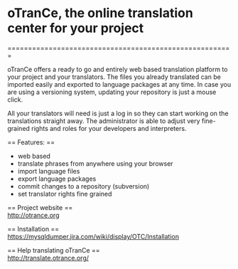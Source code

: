 # oTranCe, the online translation center for your project #
=======================================================

oTranCe offers a ready to go and entirely web based translation platform to your project and your translators. The files you already translated can be imported easily and exported to language packages at any time. In case you are using a versioning system, updating your repository is just a mouse click.

All your translators will need is just a log in so they can start working on the translations straight away. The administrator is able to adjust very fine-grained rights and roles for your developers and interpreters.

== Features: ==
* web based
* translate phrases from anywhere using your browser
* import language files
* export language packages
* commit changes to a repository (subversion)
* set translator rights fine grained

== Project website == <br>
http://otrance.org

== Installation == <br>
https://mysqldumper.jira.com/wiki/display/OTC/Installation

== Help translating oTranCe == <br>
http://translate.otrance.org/